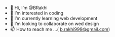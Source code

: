 - 👋 Hi, I’m @BRakhi
- 👀 I’m interested in coding
- 🌱 I’m currently learning web development
- 💞️ I’m looking to collaborate on wed design
- 📫 How to reach me ...( b.rakhi999@gmail.com)

<!---
BRakhi/BRakhi is a ✨ special ✨ repository because its `README.md` (this file) appears on your GitHub profile.
You can click the Preview link to take a look at your changes.
--->
